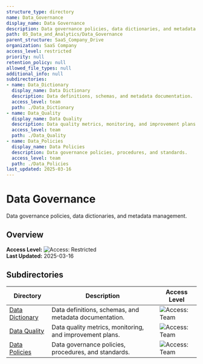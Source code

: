 ```yaml
---
structure_type: directory
name: Data_Governance
display_name: Data Governance
description: Data governance policies, data dictionaries, and metadata management.
path: 05_Data_and_Analytics/Data_Governance
parent_structure: SaaS_Company_Drive
organization: SaaS Company
access_level: restricted
priority: null
retention_policy: null
allowed_file_types: null
additional_info: null
subdirectories:
- name: Data_Dictionary
  display_name: Data Dictionary
  description: Data definitions, schemas, and metadata documentation.
  access_level: team
  path: ./Data_Dictionary
- name: Data_Quality
  display_name: Data Quality
  description: Data quality metrics, monitoring, and improvement plans.
  access_level: team
  path: ./Data_Quality
- name: Data_Policies
  display_name: Data Policies
  description: Data governance policies, procedures, and standards.
  access_level: team
  path: ./Data_Policies
last_updated: 2025-03-16
---
```


# Data Governance

Data governance policies, data dictionaries, and metadata management.

## Overview

**Access Level:** ![Access: Restricted](https://img.shields.io/badge/Access-Restricted-yellow)  
**Last Updated:** 2025-03-16  

## Subdirectories

| Directory | Description | Access Level |
|-----------|-------------|--------------|
| [Data Dictionary](./Data_Dictionary/) | Data definitions, schemas, and metadata documentation. | ![Access: Team](https://img.shields.io/badge/Access-Team-blue) |
| [Data Quality](./Data_Quality/) | Data quality metrics, monitoring, and improvement plans. | ![Access: Team](https://img.shields.io/badge/Access-Team-blue) |
| [Data Policies](./Data_Policies/) | Data governance policies, procedures, and standards. | ![Access: Team](https://img.shields.io/badge/Access-Team-blue) |
